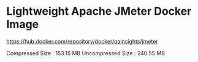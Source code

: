 # Lightweight Apache JMeter Docker Image

https://hub.docker.com/repository/docker/qainsights/jmeter

Compressed Size   :   153.15 MB
Uncompressed Size :   240.55 MB       
